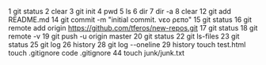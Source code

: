 1  git status
    2  clear
    3  git init
    4  pwd
    5  ls
    6  dir
    7  dir -a
    8  clear
   12  git add README.md
   14  git commit -m "initial commit. νεο ρεπο"
   15  git status
   16  git remote add origin https://github.com/tferos/new-repos.git
   17  git status
   18  git remote -v
   19  git push -u origin master
   20  git status
   22  git ls-files
   23  git status
   25  git log
   26  history
   28  git log --oneline
   29  history
    touch test.html
    touch .gitignore
    code .gitignore
    44  touch junk/junk.txt